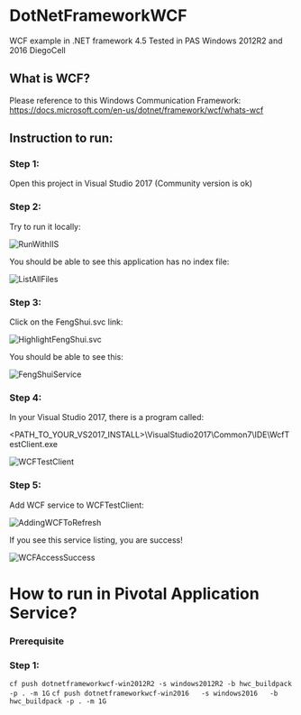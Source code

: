 # DotNetFrameworkWCF
WCF example in .NET framework 4.5 
Tested in PAS Windows 2012R2 and 2016 DiegoCell 

## What is WCF?
Please reference to this Windows Communication Framework:
https://docs.microsoft.com/en-us/dotnet/framework/wcf/whats-wcf

## Instruction to run:

### Step 1: 
Open this project in Visual Studio 2017 (Community version is ok)

### Step 2:
Try to run it locally:

![RunWithIIS](doc/images/run_with_iis.jpg?raw=true "Run with IIS Express")



You should be able to see this application has no index file:


![ListAllFiles](doc/images/list_all_file_iis.jpg?raw=true "List all file in an IIS")

### Step 3:
Click on the FengShui.svc link:

![HighlightFengShui.svc](doc/images/feng_Shui_link.jpg?raw=true "FengShuiLink")


You should be able to see this:

![FengShuiService](doc/images/feng_Shui_link.jpg?raw=true "FengShuiService")


### Step 4:
In your Visual Studio 2017, there is a program called: 

<PATH_TO_YOUR_VS2017_INSTALL>\VisualStudio2017\Common7\IDE\WcfTestClient.exe

![WCFTestClient](doc/images/wcftestclient.jpg?raw=true "WCFTestClient GUI")

### Step 5:
Add WCF service to WCFTestClient:

![AddingWCFToRefresh](doc/images/adding_wcf_to_refresh.jpg?raw=true "WCFTestClient Add Service")

If you see this service listing, you are success!

![WCFAccessSuccess](doc/images/wcf_access_success.jpg?raw=true "WCFTestClient Add Success")


# How to run in Pivotal Application Service?

### Prerequisite

### Step 1:
`cf push dotnetframeworkwcf-win2012R2 -s windows2012R2 -b hwc_buildpack -p . -m 1G`
`cf push dotnetframeworkwcf-win2016   -s windows2016   -b hwc_buildpack -p . -m 1G`

